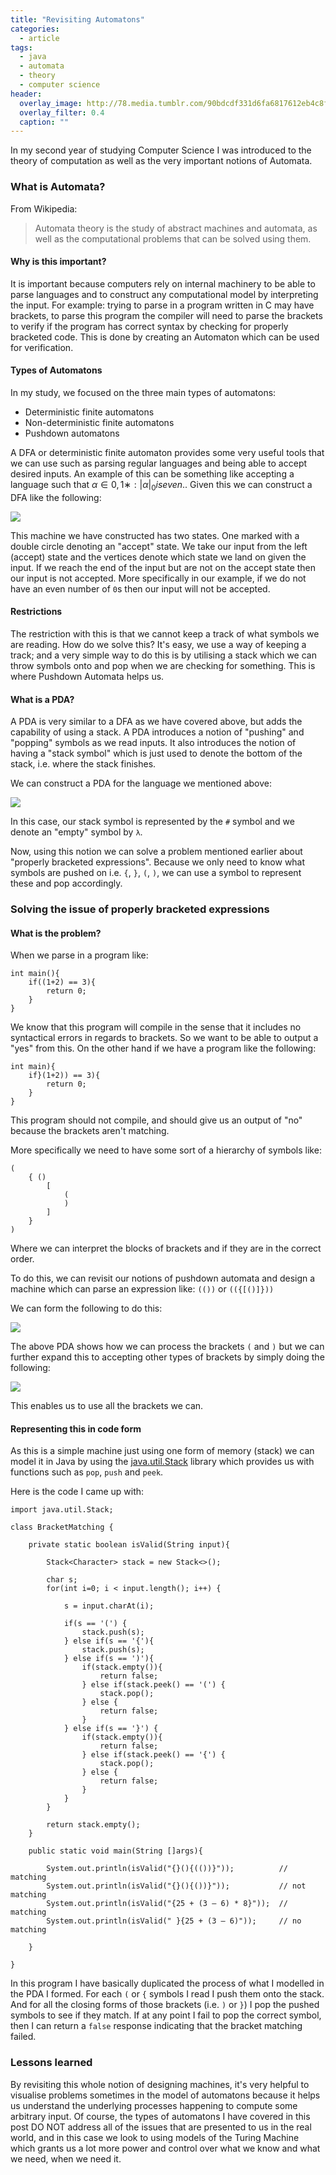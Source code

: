 ```yaml
---
title: "Revisiting Automatons"
categories:
  - article
tags:
  - java
  - automata
  - theory
  - computer science
header:
  overlay_image: http://78.media.tumblr.com/90bdcdf331d6fa6817612eb4c8fbf09f/tumblr_inline_mr9wsb2UCV1qz4rgp.png
  overlay_filter: 0.4
  caption: ""
---
```


In my second year of studying Computer Science I was introduced to the theory of computation as well as the very important notions of Automata.

### What is Automata?

From Wikipedia:

> Automata theory is the study of abstract machines and automata, as well as the computational problems that can be solved using them.

#### Why is this important?

It is important because computers rely on internal machinery to be able to parse languages and to construct any computational model by interpreting the input. For example: trying to parse in a program written in C may have brackets, to parse this program the compiler will need to parse the brackets to verify if the program has correct syntax by checking for properly bracketed code. This is done by creating an Automaton which can be used for verification. 

#### Types of Automatons

In my study, we focused on the three main types of automatons:

- Deterministic finite automatons
- Non-deterministic finite automatons
- Pushdown automatons

A DFA or deterministic finite automaton provides some very useful tools that we can use such as parsing regular languages and being able to accept desired inputs. An example of this can be something like accepting a language such that ${α ∈ {0,1}∗ : |α|_{0} is even}$.. Given this we can construct a DFA like the following:

![](https://i.imgur.com/B07kgEI.png)

This machine we have constructed has two states. One marked with a double circle denoting an "accept" state. We take our input from the left (accept) state and the vertices denote which state we land on given the input. If we reach the end of the input but are not on the accept state then our input is not accepted. More specifically in our example, if we do not have an even number of `0`s then our input will not be accepted.

#### Restrictions

The restriction with this is that we cannot keep a track of what symbols we are reading. How do we solve this? It's easy, we use a way of keeping a track; and a very simple way to do this is by utilising a stack which we can throw symbols onto and pop when we are checking for something. This is where Pushdown Automata helps us.

#### What is a PDA?

A PDA is very similar to a DFA as we have covered above, but adds the capability of using a stack. A PDA introduces a notion of "pushing" and "popping" symbols as we read inputs. It also introduces the notion of having a "stack symbol" which is just used to denote the bottom of the stack, i.e. where the stack finishes. 

We can construct a PDA for the language we mentioned above:

![](https://i.imgur.com/clTzgh2.png)

In this case, our stack symbol is represented by the `#` symbol and we denote an "empty" symbol by `λ`.

Now, using this notion we can solve a problem mentioned earlier about "properly bracketed expressions". Because we only need to know what symbols are pushed on i.e. `{`, `}`, `(`, `)`, we can use a symbol to represent these and pop accordingly.

### Solving the issue of properly bracketed expressions

#### What is the problem?

When we parse in a program like:
```
int main(){
	if((1+2) == 3){
		return 0;
	}
}
```
We know that this program will compile in the sense that it includes no syntactical errors in regards to brackets. So we want to be able to output a "yes" from this. On the other hand if we have a program like the following:
```
int main){
	if}(1+2)) == 3){
		return 0;
	}
}
```
This program should not compile, and should give us an output of "no" because the brackets aren't matching.

More specifically we need to have some sort of a hierarchy of symbols like:
```
(
	{ ()
		[
			(
			)
		]
	}
)
```
Where we can interpret the blocks of brackets and if they are in the correct order.

To do this, we can revisit our notions of pushdown automata and design a machine which can parse an expression like: `(())` or `(({[()]}))`

We can form the following to do this:

![](https://i.stack.imgur.com/sloQk.png)

The above PDA shows how we can process the brackets `(` and `)` but we can further expand this to accepting other types of brackets by simply doing the following:

![](https://i.imgur.com/TPHLTXx.png)

This enables us to use all the brackets we can.

#### Representing this in code form

As this is a simple machine just using one form of memory (stack) we can model it in Java by using the [java.util.Stack](https://docs.oracle.com/javase/7/docs/api/java/util/Stack.html) library which provides us with functions such as `pop`, `push` and `peek`. 

Here is the code I came up with:
```
import java.util.Stack;

class BracketMatching {

	private static boolean isValid(String input){

		Stack<Character> stack = new Stack<>();

	    char s;
	    for(int i=0; i < input.length(); i++) {

	        s = input.charAt(i);

	        if(s == '(') {
	            stack.push(s);
	        } else if(s == '{'){
	            stack.push(s);
	        } else if(s == ')'){
	            if(stack.empty()){
	                return false;
	            } else if(stack.peek() == '(') {
	                stack.pop();
	            } else {
	                return false;
	            }
	        } else if(s == '}') {
	            if(stack.empty()){
	                return false;
	            } else if(stack.peek() == '{') {
	                stack.pop();
	            } else {
	                return false;
	            }
	        }
	    }

	    return stack.empty();
	}

	public static void main(String []args){

		System.out.println(isValid("{}(){(())}"));			// matching
		System.out.println(isValid("{}(){())}"));			// not matching
		System.out.println(isValid("{25 + (3 – 6) * 8}"));	// matching
		System.out.println(isValid(" }{25 + (3 – 6)"));		// no matching

	}

}
```

In this program I have basically duplicated the process of what I modelled in the PDA I formed. For each `(` or `{` symbols I read I push them onto the stack. And for all the closing forms of those brackets (i.e. `)` or `}`) I pop the pushed symbols to see if they match. If at any point I fail to pop the correct symbol, then I can return a `false` response indicating that the bracket matching failed.

### Lessons learned

By revisiting this whole notion of designing machines, it's very helpful to visualise problems sometimes in the model of automatons because it helps us understand the underlying processes happening to compute some arbitrary input. Of course, the types of automatons I have covered in this post DO NOT address all of the issues that are presented to us in the real world, and in this case we look to using models of the Turing Machine which grants us a lot more power and control over what we know and what we need, when we need it.
